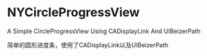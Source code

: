 # NYCircleProgressView
A Simple CircleProgressView Using CADisplayLink And UIBeizerPath

简单的圆形进度条，使用了CADisplayLink以及UIBeizerPath

